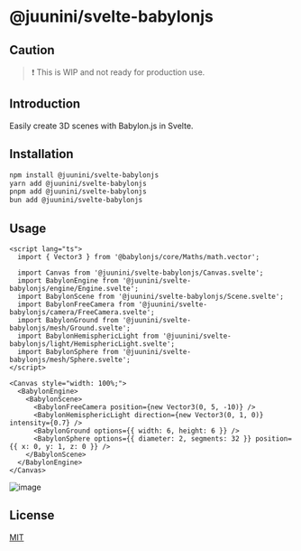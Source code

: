 # @juunini/svelte-babylonjs

## Caution

> ❗ This is WIP and not ready for production use.

## Introduction

Easily create 3D scenes with Babylon.js in Svelte.

## Installation

```bash
npm install @juunini/svelte-babylonjs
yarn add @juunini/svelte-babylonjs
pnpm add @juunini/svelte-babylonjs
bun add @juunini/svelte-babylonjs
```

## Usage

```svelte
<script lang="ts">
  import { Vector3 } from '@babylonjs/core/Maths/math.vector';

  import Canvas from '@juunini/svelte-babylonjs/Canvas.svelte';
  import BabylonEngine from '@juunini/svelte-babylonjs/engine/Engine.svelte';
  import BabylonScene from '@juunini/svelte-babylonjs/Scene.svelte';
  import BabylonFreeCamera from '@juunini/svelte-babylonjs/camera/FreeCamera.svelte';
  import BabylonGround from '@juunini/svelte-babylonjs/mesh/Ground.svelte';
  import BabylonHemisphericLight from '@juunini/svelte-babylonjs/light/HemisphericLight.svelte';
  import BabylonSphere from '@juunini/svelte-babylonjs/mesh/Sphere.svelte';
</script>

<Canvas style="width: 100%;">
  <BabylonEngine>
    <BabylonScene>
      <BabylonFreeCamera position={new Vector3(0, 5, -10)} />
      <BabylonHemisphericLight direction={new Vector3(0, 1, 0)} intensity={0.7} />
      <BabylonGround options={{ width: 6, height: 6 }} />
      <BabylonSphere options={{ diameter: 2, segments: 32 }} position={{ x: 0, y: 1, z: 0 }} />
    </BabylonScene>
  </BabylonEngine>
</Canvas>

```

![image](https://github.com/user-attachments/assets/95007a0b-6ef6-45f4-a910-e4ade279f79f)

## License

[MIT](LICENSE)
